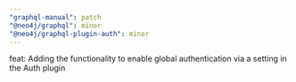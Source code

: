 ```yaml
---
"graphql-manual": patch
"@neo4j/graphql": minor
"@neo4j/graphql-plugin-auth": minor
---
```


feat: Adding the functionality to enable global authentication via a setting in the Auth plugin

